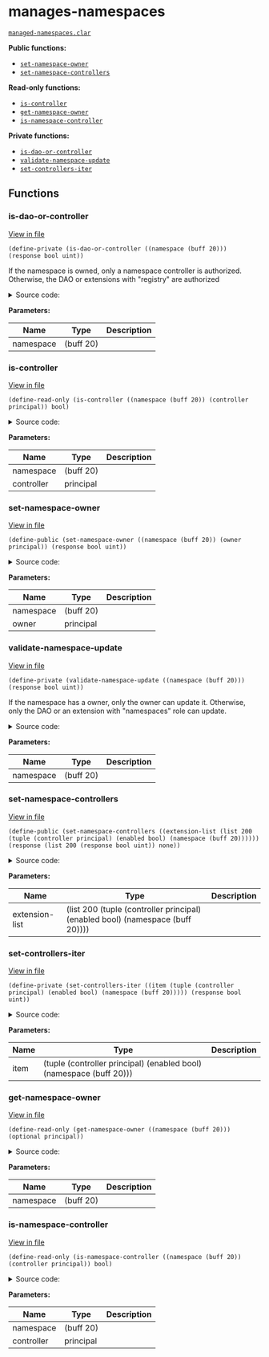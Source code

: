 # manages-namespaces

[`managed-namespaces.clar`](../contracts/core/managed-namespaces.clar)

**Public functions:**

- [`set-namespace-owner`](#set-namespace-owner)
- [`set-namespace-controllers`](#set-namespace-controllers)

**Read-only functions:**

- [`is-controller`](#is-controller)
- [`get-namespace-owner`](#get-namespace-owner)
- [`is-namespace-controller`](#is-namespace-controller)

**Private functions:**

- [`is-dao-or-controller`](#is-dao-or-controller)
- [`validate-namespace-update`](#validate-namespace-update)
- [`set-controllers-iter`](#set-controllers-iter)

## Functions

### is-dao-or-controller

[View in file](../contracts/core/managed-namespaces.clar#L14)

`(define-private (is-dao-or-controller ((namespace (buff 20))) (response bool uint))`

If the namespace is owned, only a namespace controller is authorized. Otherwise,
the DAO or extensions with "registry" are authorized

<details>
  <summary>Source code:</summary>

```clarity
(define-private (is-dao-or-controller (namespace (buff 20)))
  (match (map-get? namespace-owners-map namespace)
    owner (ok (asserts! (is-controller namespace contract-caller) ERR_UNAUTHORIZED))
    (ok (asserts! (or (is-eq tx-sender .executor-dao) (contract-call? .executor-dao has-role-or-extension contract-caller NAMESPACE_MANAGER_ROLE)) ERR_UNAUTHORIZED))
  )
)
```

</details>

**Parameters:**

| Name      | Type      | Description |
| --------- | --------- | ----------- |
| namespace | (buff 20) |             |

### is-controller

[View in file](../contracts/core/managed-namespaces.clar#L21)

`(define-read-only (is-controller ((namespace (buff 20)) (controller principal)) bool)`

<details>
  <summary>Source code:</summary>

```clarity
(define-read-only (is-controller (namespace (buff 20)) (controller principal))
  (default-to false (map-get? namespace-controllers-map { namespace: namespace, controller: controller }))
)
```

</details>

**Parameters:**

| Name       | Type      | Description |
| ---------- | --------- | ----------- |
| namespace  | (buff 20) |             |
| controller | principal |             |

### set-namespace-owner

[View in file](../contracts/core/managed-namespaces.clar#L25)

`(define-public (set-namespace-owner ((namespace (buff 20)) (owner principal)) (response bool uint))`

<details>
  <summary>Source code:</summary>

```clarity
(define-public (set-namespace-owner (namespace (buff 20)) (owner principal))
  (begin
    ;; #[filter(owner)]
    (try! (validate-namespace-update namespace))
    (ok (map-set namespace-owners-map namespace owner))
  )
)
```

</details>

**Parameters:**

| Name      | Type      | Description |
| --------- | --------- | ----------- |
| namespace | (buff 20) |             |
| owner     | principal |             |

### validate-namespace-update

[View in file](../contracts/core/managed-namespaces.clar#L35)

`(define-private (validate-namespace-update ((namespace (buff 20))) (response bool uint))`

If the namespace has a owner, only the owner can update it. Otherwise, only the
DAO or an extension with "namespaces" role can update.

<details>
  <summary>Source code:</summary>

```clarity
(define-private (validate-namespace-update (namespace (buff 20)))
  (match (map-get? namespace-owners-map namespace)
    owner (ok (asserts! (is-eq owner contract-caller) ERR_NAMESPACE_UPDATE_UNAUTHORIZED))
    (ok (asserts! (or (is-eq tx-sender .executor-dao) (contract-call? .executor-dao has-role-or-extension contract-caller NAMESPACE_MANAGER_ROLE)) ERR_UNAUTHORIZED))
  )
)
```

</details>

**Parameters:**

| Name      | Type      | Description |
| --------- | --------- | ----------- |
| namespace | (buff 20) |             |

### set-namespace-controllers

[View in file](../contracts/core/managed-namespaces.clar#L42)

`(define-public (set-namespace-controllers ((extension-list (list 200 (tuple (controller principal) (enabled bool) (namespace (buff 20)))))) (response (list 200 (response bool uint)) none))`

<details>
  <summary>Source code:</summary>

```clarity
(define-public (set-namespace-controllers (extension-list (list 200 { controller: principal, namespace: (buff 20), enabled: bool })))
  (ok (map set-controllers-iter extension-list))
)
```

</details>

**Parameters:**

| Name           | Type                                                                           | Description |
| -------------- | ------------------------------------------------------------------------------ | ----------- |
| extension-list | (list 200 (tuple (controller principal) (enabled bool) (namespace (buff 20)))) |             |

### set-controllers-iter

[View in file](../contracts/core/managed-namespaces.clar#L46)

`(define-private (set-controllers-iter ((item (tuple (controller principal) (enabled bool) (namespace (buff 20))))) (response bool uint))`

<details>
  <summary>Source code:</summary>

```clarity
(define-private (set-controllers-iter (item { controller: principal, namespace: (buff 20), enabled: bool }))
  (begin
    (try! (validate-namespace-update (get namespace item)))
    (print (merge item { event: "set-controllers" }))
    (ok (map-set namespace-controllers-map { namespace: (get namespace item), controller: (get controller item) } (get enabled item)))
  )
)
```

</details>

**Parameters:**

| Name | Type                                                                | Description |
| ---- | ------------------------------------------------------------------- | ----------- |
| item | (tuple (controller principal) (enabled bool) (namespace (buff 20))) |             |

### get-namespace-owner

[View in file](../contracts/core/managed-namespaces.clar#L54)

`(define-read-only (get-namespace-owner ((namespace (buff 20))) (optional principal))`

<details>
  <summary>Source code:</summary>

```clarity
(define-read-only (get-namespace-owner (namespace (buff 20)))
  (map-get? namespace-owners-map namespace)
)
```

</details>

**Parameters:**

| Name      | Type      | Description |
| --------- | --------- | ----------- |
| namespace | (buff 20) |             |

### is-namespace-controller

[View in file](../contracts/core/managed-namespaces.clar#L58)

`(define-read-only (is-namespace-controller ((namespace (buff 20)) (controller principal)) bool)`

<details>
  <summary>Source code:</summary>

```clarity
(define-read-only (is-namespace-controller (namespace (buff 20)) (controller principal))
  (default-to false (map-get? namespace-controllers-map { namespace: namespace, controller: controller }))
)
```

</details>

**Parameters:**

| Name       | Type      | Description |
| ---------- | --------- | ----------- |
| namespace  | (buff 20) |             |
| controller | principal |             |

